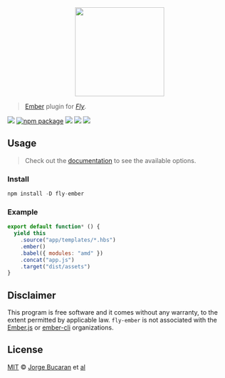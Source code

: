 <div align="center">
  <a href="http://github.com/flyjs/fly">
    <img width=200px  src="https://cloud.githubusercontent.com/assets/8317250/8733685/0be81080-2c40-11e5-98d2-c634f076ccd7.png">
  </a>
</div>

> [Ember](http://emberjs.com/) plugin for _[Fly][fly]_.

[![][fly-badge]][fly]
[![npm package][npm-ver-link]][releases]
[![][dl-badge]][npm-pkg-link]
[![][travis-badge]][travis-link]
[![][mit-badge]][mit]

## Usage
> Check out the [documentation](http://emberjs.com/blog/2015/02/05/compiling-templates-in-1-10-0.html) to see the available options.

### Install

```a
npm install -D fly-ember
```

### Example

```js
export default function* () {
  yield this
    .source("app/templates/*.hbs")
    .ember()
    .babel({ modules: "amd" })
    .concat("app.js")
    .target("dist/assets")
}
```

## Disclaimer

This program is free software and it comes without any warranty, to the extent permitted by applicable law. `fly-ember` is not associated with the [Ember.js](https://github.com/emberjs) or  [ember-cli](https://github.com/ember-cli) organizations.

## License

[MIT][mit] © [Jorge Bucaran][author] et [al][contributors]


[mit]:          http://opensource.org/licenses/MIT
[author]:       http://github.com/bucaran
[contributors]: https://github.com/bucaran/fly-ember/graphs/contributors
[releases]:     https://github.com/bucaran/fly-ember/releases
[fly]:          https://www.github.com/flyjs/fly
[fly-badge]:    https://img.shields.io/badge/fly-JS-05B3E1.svg?style=flat-square
[mit-badge]:    https://img.shields.io/badge/license-MIT-444444.svg?style=flat-square
[npm-pkg-link]: https://www.npmjs.org/package/fly-ember
[npm-ver-link]: https://img.shields.io/npm/v/fly-ember.svg?style=flat-square
[dl-badge]:     http://img.shields.io/npm/dm/fly-ember.svg?style=flat-square
[travis-link]:  https://travis-ci.org/bucaran/fly-ember
[travis-badge]: http://img.shields.io/travis/bucaran/fly-ember.svg?style=flat-square
